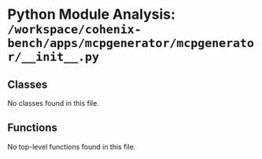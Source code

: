 # Python Module Analysis: `/workspace/cohenix-bench/apps/mcpgenerator/mcpgenerator/__init__.py`

## Classes

No classes found in this file.


## Functions

No top-level functions found in this file.
